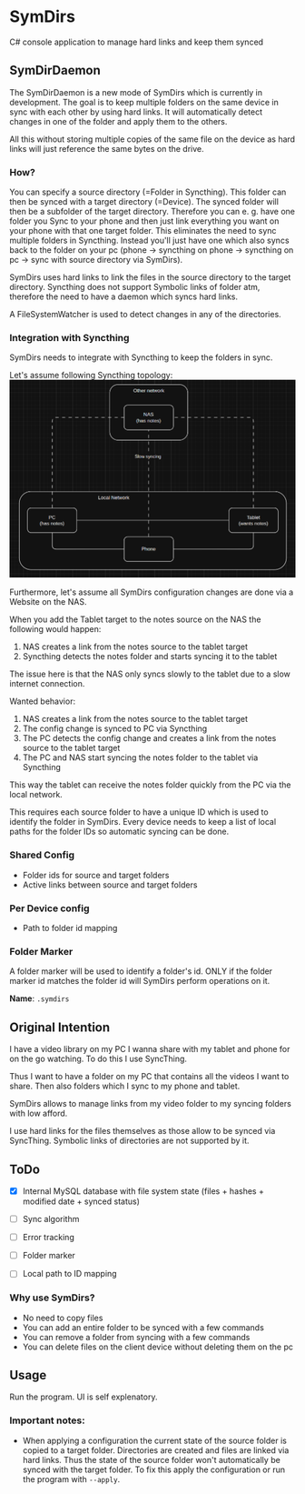# SymDirs
C# console application to manage hard links and keep them synced

## SymDirDaemon
The SymDirDaemon is a new mode of SymDirs which is currently in development.
The goal is to keep multiple folders on the same device in sync with each other by using hard links.
It will automatically detect changes in one of the folder and apply them to the others.

All this without storing multiple copies of the same file on the device as hard links will just reference the same bytes on the drive.

### How?
You can specify a source directory (=Folder in Syncthing). This folder can then be synced with a target directory (=Device).
The synced folder will then be a subfolder of the target directory.
Therefore you can e. g. have one folder you Sync to your phone and then just link everything you want on your phone with that one target folder.
This eliminates the need to sync multiple folders in Syncthing. Instead you'll just have one which also syncs back to the folder on your pc (phone -> syncthing on phone -> syncthing on pc -> sync with source directory via SymDirs).

SymDirs uses hard links to link the files in the source directory to the target directory. Syncthing does not support Symbolic links of folder atm, therefore the need to have a daemon which syncs hard links.

A FileSystemWatcher is used to detect changes in any of the directories.

### Integration with Syncthing
SymDirs needs to integrate with Syncthing to keep the folders in sync.

Let's assume following Syncthing topology:
![topology.png](topology.png)

Furthermore, let's assume all SymDirs configuration changes are done via a Website on the NAS.

When you add the Tablet target to the notes source on the NAS the following would happen:
1. NAS creates a link from the notes source to the tablet target
2. Syncthing detects the notes folder and starts syncing it to the tablet

The issue here is that the NAS only syncs slowly to the tablet due to a slow internet connection.

Wanted behavior:
1. NAS creates a link from the notes source to the tablet target
2. The config change is synced to PC via Syncthing
3. The PC detects the config change and creates a link from the notes source to the tablet target
4. The PC and NAS start syncing the notes folder to the tablet via Syncthing

This way the tablet can receive the notes folder quickly from the PC via the local network.

This requires each source folder to have a unique ID which is used to identify the folder in SymDirs.
Every device needs to keep a list of local paths for the folder IDs so automatic syncing can be done.

### Shared Config
- Folder ids for source and target folders
- Active links between source and target folders

### Per Device config
- Path to folder id mapping

### Folder Marker
A folder marker will be used to identify a folder's id. ONLY if the folder marker id matches the folder id will SymDirs perform operations on it.

**Name**: `.symdirs`

## Original Intention
I have a video library on my PC I wanna share with my tablet and phone for on the go watching. To do this I use SyncThing.

Thus I want to have a folder on my PC that contains all the videos I want to share. Then also folders which I sync to my phone and tablet.

SymDirs allows to manage links from my video folder to my syncing folders with low afford.

I use hard links for the files themselves as those allow to be synced via SyncThing. Symbolic links of directories are not supported by it.

## ToDo
- [x] Internal MySQL database with file system state (files + hashes + modified date + synced status)
- [ ] Sync algorithm
- [ ] Error tracking
- [ ] Folder marker
- [ ] Local path to ID mapping


### Why use SymDirs?
- No need to copy files
- You can add an entire folder to be synced with a few commands
- You can remove a folder from syncing with a few commands
- You can delete files on the client device without deleting them on the pc

## Usage
Run the program. UI is self explenatory.

### Important notes:
- When applying a configuration the current state of the source folder is copied to a target folder. Directories are created and files are linked via hard links. Thus the state of the source folder won't automatically be synced with the target folder. To fix this apply the configuration or run the program with `--apply`.